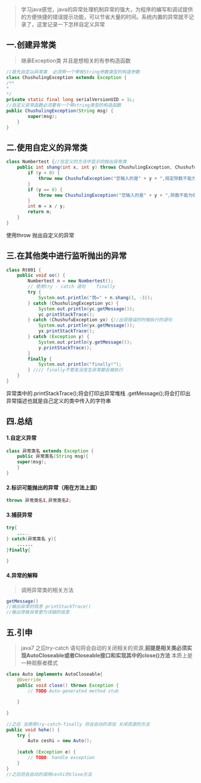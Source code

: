 > 学习java感觉，java的异常处理机制异常的强大，为程序的编写和调试提供的方便快捷的错误提示功能，可以节省大量的时间。系统内置的异常就不记录了，这里记录一下怎样自定义异常

## 一.创建异常类

> 继承Exception类 
> 并且是想相关的有参构造函数

```java
//首先自定以异常类  必须带一个带有String参数类型的构造参数
class ChushulingException extends Exception {
/**
* 
*/
private static final long serialVersionUID = 1L;
//自定义异常函数必须要有一个带string类型的构造函数
public ChushulingException(String msg) {
		super(msg);
	}
}
```
## 二.使用自定义的异常类

```java
class Numbertest {//在定义的方法中显示的抛出异常类
	public int shang(int x, int y) throws ChushulingException, ChushufuException {
		if (y < 0) {
			throw new ChushufuException("您输入的是" + y + ",规定除数不能为负数!");// 抛出异常
		}
		if (y == 0) {
			throw new ChushulingException("您输入的是" + y + ",除数不能为0!");
		}
		int m = x / y;
		return m;
	}
}
```
使用throw 抛出自定义的异常

## 三.在其他类中进行监听抛出的异常

```java
class Rt001 {
	public void oo() {
		Numbertest n = new Numbertest();
		// 使用try - catch 语句    finally
		try {
			System.out.println("商=" + n.shang(1, -3));
		} catch (ChushulingException yc) {
			System.out.println(yc.getMessage());
			yc.printStackTrace();
		} catch (ChushufuException yx) {//出现错误的时候执行的语句
			System.out.println(yx.getMessage());
			yx.printStackTrace();
		} catch (Exception y) {
			System.out.println(y.getMessage());
			y.printStackTrace();
		}
		finally {
			System.out.println("finally!");
		} //// finally不管发没发生异常都会被执行
	}
}
```
异常类中的.printStackTrace();将会打印出异常堆栈 .getMessage();将会打印出异常描述也就是自己定义的类中传入的字符串
## 四.总结
#### 1.自定义异常
```java
class 异常类名 extends Exception { 
	public 异常类名(String msg){ 
	super(msg);
	} 
}
```
#### 2.标识可能抛出的异常（用在方法上面）
```java
throws 异常类名1,异常类名2;
```
#### 3.捕获异常
```java
try{
	.....
} catch(异常类名 y){
	......
}finally{
	
}
```
#### 4.异常的解释
> 调用异常类的相关方法
```java
getMessage()
//输出异常的信息 printStackTrace()
//输出导致异常更为详细的信息 
```

## 五.引申
> java7 之后try-catch 语句将会自动的关闭相关的资源,**前提是相关类必须实现AutoCloseable或者Closeable接口和实现其中的close()方法**
本质上是一种观察者模式

```java
class Auto implements AutoCloseable{
	@Override
	public void close() throws Exception {
		// TODO Auto-generated method stub
			
	}
		
}
	
//之后 当使用try-catch-finally 将会自动的添加 关闭资源的方法
public void hehe() {
	try {
		Auto ceshi = new Auto();
		
	}catch (Exception e) {
		// TODO: handle exception
	}
}
//之后将会自动的调用ceshi的close方法
```

